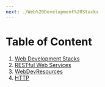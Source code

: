 ```yaml
---
next: ./Web%20Development%20Stacks
---
```


# Table of Content

1. [Web Development Stacks](./Web%20Development%20Stacks)
2. [RESTful Web Services](./RESTful%20Web%20Services)
3. [WebDevResources](./WebDevResources)
4. [HTTP](./HTTP)
